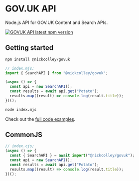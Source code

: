 # GOV.UK API

Node.js API for GOV.UK Content and Search APIs.

[![GOVUK API latest npm version](https://img.shields.io/npm/v/@nickcolley/govuk.svg?v=2)](https://www.npmjs.com/package/@nickcolley/govuk)

## Getting started

```bash
npm install @nickcolley/govuk
```

```javascript
// index.mjs;
import { SearchAPI } from "@nickcolley/govuk";

(async () => {
  const api = new SearchAPI();
  const results = await api.get("Potato");
  results.map((result) => console.log(result.title));
})();
```

```bash
node index.mjs
```

Check out the [full code examples](./examples/).

## CommonJS

```javascript
// index.cjs;
(async () => {
  const { SearchAPI } = await import("@nickcolley/govuk");
  const api = new SearchAPI();
  const results = await api.get("Potato");
  results.map((result) => console.log(result.title));
})();
```

